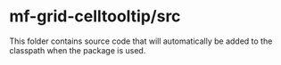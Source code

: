 # mf-grid-celltooltip/src

This folder contains source code that will automatically be added to the classpath when
the package is used.
